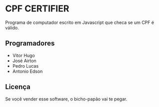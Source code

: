 # CPF CERTIFIER

Programa de computador escrito em Javascript que checa se um CPF é válido.

## Programadores

- Vitor Hugo
- José Airton
- Pedro Lucas
- Antonio Edson

## Licença

Se você vender esse software, o bicho-papão vai te pegar.
